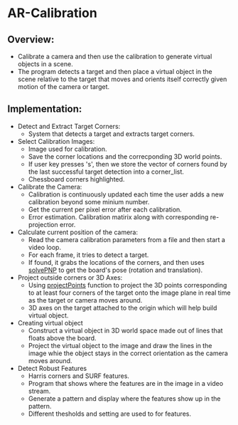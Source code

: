 # AR-Calibration

## Overview:
- Calibrate a camera and then use the calibration to generate virtual objects in a scene.
- The program detects a target and then place a virtual object in the scene relative to the target that moves and orients itself correctly given motion of the camera or target. 

## Implementation:
- Detect and Extract Target Corners:
    - System that detects a target and extracts target corners.    
- Select Calibration Images:
    - Image used for calibration.
    - Save the corner locations and the correcponding 3D world points.
    - If user key presses 's', then we store the vector of corners found by the last successful target detection into a corner_list.
    - Chessboard corners highlighted.
- Calibrate the Camera:
    - Calibration is continuously updated each time the user adds a new calibration beyond some minium number.
    - Get the current per pixel error after each calibration.
    - Error estimation.
    Calibration matirix along with corresponding re-projection error.
- Calculate current position of the camera:
    - Read the camera calibration parameters from a file and then start a video loop.
    - For each frame, it tries to detect a target.
    - If found, it grabs the locations of the corners, and then uses [solvePNP](https://docs.opencv.org/3.4/d9/d0c/group__calib3d.html#ga549c2075fac14829ff4a58bc931c033d) to get the board's pose (rotation and translation).
- Project outside corners or 3D Axes:
    - Using [projectPoints](https://docs.opencv.org/3.4/d9/d0c/group__calib3d.html#ga1019495a2c8d1743ed5cc23fa0daff8c) function to project the 3D points corresponding to at least four corners of the target onto the image plane in real time as the target or camera moves around.
    - 3D axes on the target attached to the origin which will help build virtual object.
- Creating virtual object
    - Construct a virtual object in 3D world space made out of lines that floats above the board.
    - Project the virtual object to the image and draw the lines in the image whie the object stays in the correct orientation as the camera moves around.
- Detect Robust Features 
    - Harris corners and SURF features.
    - Program that shows where the features are in the image in a video stream.
    - Generate a pattern and display where the features show up in the pattern.
    - Different thesholds and setting are used to for features.